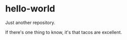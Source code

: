 # hello-world
Just another repository.

If there's one thing to know, it's that tacos are excellent.
